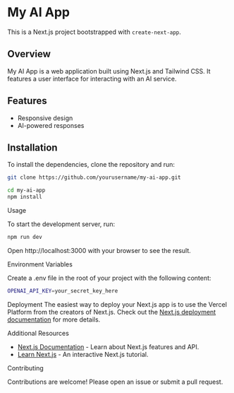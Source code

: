 # My AI App

This is a Next.js project bootstrapped with `create-next-app`.

## Overview

My AI App is a web application built using Next.js and Tailwind CSS. It features a user interface for interacting with an AI service.

## Features

- Responsive design
- AI-powered responses

## Installation

To install the dependencies, clone the repository and run:

```bash
git clone https://github.com/yourusername/my-ai-app.git
```
```bash
cd my-ai-app
npm install
```
Usage

To start the development server, run:
```bash
npm run dev
```
Open http://localhost:3000 with your browser to see the result.

Environment Variables

Create a .env file in the root of your project with the following content:
```bash
OPENAI_API_KEY=your_secret_key_here
```
Deployment
The easiest way to deploy your Next.js app is to use the Vercel Platform from the creators of Next.js. 
Check out the [Next.js deployment documentation]() for more details.

Additional Resources

- [Next.js Documentation]() - Learn about Next.js features and API.
- [Learn Next.js]() - An interactive Next.js tutorial.

Contributing

Contributions are welcome! Please open an issue or submit a pull request.



	
